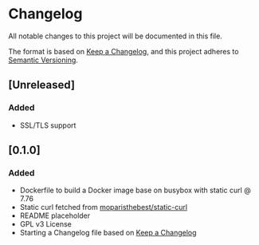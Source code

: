 # Changelog
All notable changes to this project will be documented in this file.

The format is based on [Keep a Changelog](https://keepachangelog.com/en/1.0.0/),
and this project adheres to [Semantic Versioning](https://semver.org/spec/v2.0.0.html).

## [Unreleased]
### Added
- SSL/TLS support

## [0.1.0]
### Added
- Dockerfile to build a Docker image base on busybox with static curl @ 7.76
- Static curl fetched from [moparisthebest/static-curl](https://github.com/moparisthebest/static-curl)
- README placeholder
- GPL v3 License
- Starting a Changelog file based on [Keep a Changelog](https://keepachangelog.com/en/1.0.0/)
